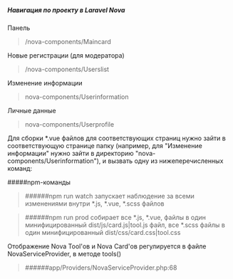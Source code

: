 ##### Навигация по проекту в Laravel Nova

Панель 
> /nova-components/Maincard

Новые регистрации (для модератора) 
> /nova-components/Userslist

Изменение информации 
> nova-components/Userinformation

Личные данные
> nova-components/Userprofile

Для сборки *.vue файлов для соответствующих страниц нужно зайти в соответствующую странице папку 
(например, для "Изменение информации" нужно зайти в директорию "nova-components/Userinformation"), 
и вызвать одну из нижеперечисленных команд:

#####npm-команды
> ######npm run watch
> запускает наблюдение за всеми изменениями внутри *.js, *.vue, *.scss файлов

> ######npm run prod
> собирает все *.js, *.vue, файлы в один минифицированный dist/js/card.js|tool.js файл,
 все *.scss файлы в один минифицированный dist/css/card.css|tool.css
 
 Отображение Nova Tool'ов и Nova Card'ов регулируется в файле NovaServiceProvider, в методе tools()
 
 > ######app/Providers/NovaServiceProvider.php:68
